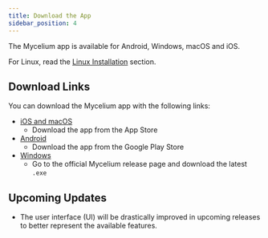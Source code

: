 ```yaml
---
title: Download the App
sidebar_position: 4
---
```


The Mycelium app is available for Android, Windows, macOS and iOS.

For Linux, read the [Linux Installation](../experts/03_linux-installation.md) section.

## Download Links

You can download the Mycelium app with the following links:

- [iOS and macOS](https://apps.apple.com/app/id6504277565)
  - Download the app from the App Store
- [Android](https://play.google.com/store/apps/details?id=tech.threefold.mycelium)
  - Download the app from the Google Play Store
- [Windows](https://github.com/threefoldtech/myceliumflut/releases)
  - Go to the official Mycelium release page and download the latest `.exe`

## Upcoming Updates

- The user interface (UI) will be drastically improved in upcoming releases to better represent the available features.